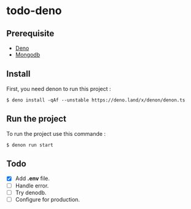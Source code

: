 # todo-deno

## Prerequisite

* [Deno](https://deno.land/)
* [Mongodb](https://www.mongodb.com/)

## Install 

First, you need denon to run this project :

```
$ deno install -qAf --unstable https://deno.land/x/denon/denon.ts
```

## Run the project

To run the project use this commande :

```
$ denon run start
```

## Todo

* [X] Add **.env** file.
* [ ] Handle error.
* [ ] Try denodb.
* [ ] Configure for production.